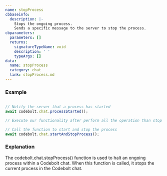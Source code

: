 ```yaml
---
name: stopProcess
cbbaseinfo:
  description: |-
    Stops the ongoing process.
    Sends a specific message to the server to stop the process.
cbparameters:
  parameters: []
  returns:
    signatureTypeName: void
    description: ' '
    typeArgs: []
data:
  name: stopProcess
  category: chat
  link: stopProcess.md
---
```

<CBBaseInfo/> 
 <CBParameters/>


### Example

```js

// Notify the server that a process has started
await codebolt.chat.processStarted();

// Execute our functionality after perform all the operation than stop the chat Process

// Call the function to start and stop the process
await codebolt.chat.startAndStopProcess();

```


### Explanation
The codebolt.chat.stopProcess() function is used to halt an ongoing process within a Codebolt chat. When this function is called, it stops the current process in the Codebolt chat.